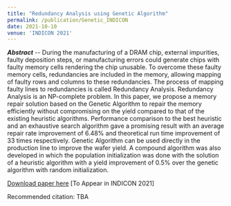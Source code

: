 ```yaml
---
title: "Redundancy Analysis using Genetic Algorithm"
permalink: /publication/Genetic_INDICON
date: 2021-10-10
venue: 'INDICON 2021'
---
```


<!---
---
title: "A Statistical Wafer Scale Error and Redundancy Analysis Simulator"
collection: publications
permalink: /publication/SEARS_Springer
excerpt: 'Something here.'
date: 2020-07-22
venue: 'Part of the IFIP Advances in Information and Communication Technology book series (IFIPAICT, volume 586)'
paperurl: 'https://link.springer.com/chapter/10.1007/978-3-030-53273-4_7'
citation: "Atishay, A. Gupta, R. Sonawat, H. K. Thacker and B. Prasanth, 'SEARS: A Statistical Error and Redundancy Analysis Simulator,' 27th International Conference on VLSI-SoC, pp. 117-122, 2019."
---
--->

_**Abstract**_ -- During the manufacturing of a DRAM chip, external impurities, faulty deposition steps, or manufacturing errors could generate chips with faulty memory cells rendering the chip unusable. To overcome these faulty memory cells, redundancies are included in the memory, allowing mapping of faulty rows and columns to these redundancies. The process of mapping faulty lines to redundancies is called Redundancy Analysis. Redundancy Analysis is an NP-complete problem. In this paper, we propose a memory repair solution based on the Genetic Algorithm to repair the memory efficiently without compromising on the yield compared to that of the existing heuristic algorithms. Performance comparison to the best heuristic and an exhaustive search algorithm gave a promising result with an average repair rate improvement of 6.48% and theoretical run time improvement of 33 times respectively. Genetic Algorithm can be used directly in the production line to improve the wafer yield. A compound algorithm was also developed in which the population initialization was done with the solution of a heuristic algorithm with a yield improvement of 0.5% over the genetic algorithm with random initialization.

[Download paper here](thackerhelik.github.io/files/GeneticRA.pdf) [To Appear in INDICON 2021]

Recommended citation: TBA
